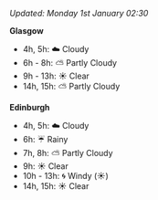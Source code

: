 *Updated: Monday 1st January 02:30*

**Glasgow**

* 4h, 5h: :cloud: Cloudy
* 6h - 8h: :partly_sunny: Partly Cloudy
* 9h - 13h: :sunny: Clear
* 14h, 15h: :partly_sunny: Partly Cloudy

**Edinburgh**

* 4h, 5h: :cloud: Cloudy
* 6h: :umbrella: Rainy
* 7h, 8h: :partly_sunny: Partly Cloudy
* 9h: :sunny: Clear
* 10h - 13h: :cyclone: Windy (:sunny:)
* 14h, 15h: :sunny: Clear
